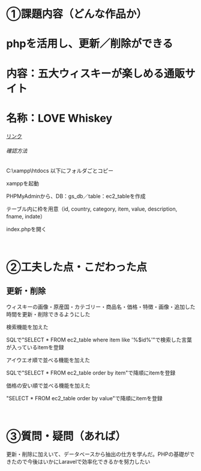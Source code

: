 <h1>①課題内容（どんな作品か）</h1>
<h1>phpを活用し、更新／削除ができる</h1>
<h1>内容：五大ウィスキーが楽しめる通販サイト</h3>
<h1>名称：LOVE Whiskey</h1>

<a href="http://with-food.site/ec2/index.php" target="_blank">リンク</a>
<h6>確認方法</h6>
<p>C:\xampp\htdocs 以下にフォルダごとコピー</p>
<p>xamppを起動</P>
<p>PHPMyAdminから、DB：gs_db／table：ec2_tableを作成</p>
<p>テーブル内に枠を用意（id, country, category, item, value, description, fname, indate）</p>
<p>index.phpを開く<p>
<br>
                                                      
<h1>②工夫した点・こだわった点</h1>
<h2>更新・削除</h2>
<p>ウィスキーの画像・原産国・カテゴリー・商品名・価格・特徴・画像・追加した時間を更新・削除できるようにした</p>
<p>検索機能を加えた</p>
<p>SQLで"SELECT * FROM ec2_table where item like '%$id%'"で検索した言葉が入っているitemを登録</p>
<p>アイウエオ順で並べる機能を加えた</p>
<p>SQLで"SELECT * FROM ec2_table order by item"で降順にitemを登録</p>
<p>価格の安い順で並べる機能を加えた</p>
<p>"SELECT * FROM ec2_table order by value"で降順にitemを登録</p>
<br>
                                                      
<h1>③質問・疑問（あれば）</h1>
<p>更新・削除に加えいて、データベースから抽出の仕方を学んだ。PHPの基礎ができたので今後はいかにLaravelで効率化できるかを努力したい</p>
<br>
                                                      
  
